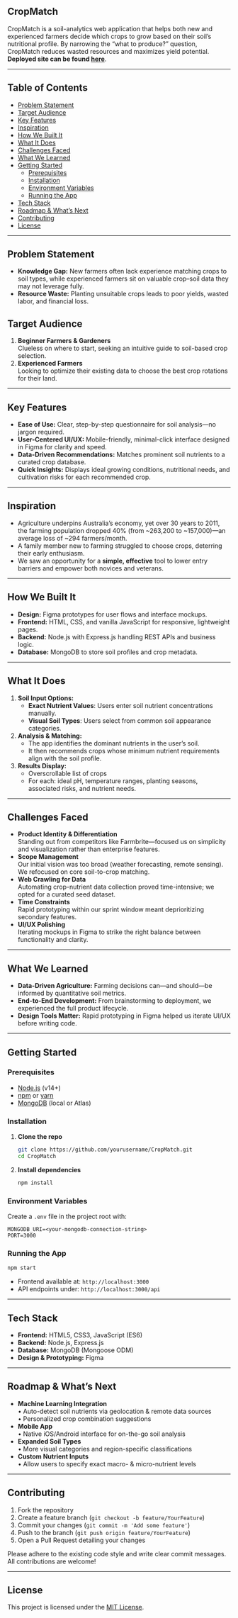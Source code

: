 ## CropMatch

CropMatch is a soil-analytics web application that helps both new and experienced farmers decide which crops to grow based on their soil’s nutritional profile. By narrowing the “what to produce?” question, CropMatch reduces wasted resources and maximizes yield potential. **Deployed site can be found [here](https://halleyd2804.github.io/CodeBrew_25/)**.

---

## Table of Contents

- [Problem Statement](#problem-statement)  
- [Target Audience](#target-audience)  
- [Key Features](#key-features)  
- [Inspiration](#inspiration)  
- [How We Built It](#how-we-built-it)  
- [What It Does](#what-it-does)  
- [Challenges Faced](#challenges-faced)  
- [What We Learned](#what-we-learned)  
- [Getting Started](#getting-started)  
  - [Prerequisites](#prerequisites)  
  - [Installation](#installation)  
  - [Environment Variables](#environment-variables)  
  - [Running the App](#running-the-app)  
- [Tech Stack](#tech-stack)  
- [Roadmap & What’s Next](#roadmap--whats-next)  
- [Contributing](#contributing)  
- [License](#license)  

---

## Problem Statement

- **Knowledge Gap:** New farmers often lack experience matching crops to soil types, while experienced farmers sit on valuable crop–soil data they may not leverage fully.  
- **Resource Waste:** Planting unsuitable crops leads to poor yields, wasted labor, and financial loss.

## Target Audience

1. **Beginner Farmers & Gardeners**  
   Clueless on where to start, seeking an intuitive guide to soil-based crop selection.  
2. **Experienced Farmers**  
   Looking to optimize their existing data to choose the best crop rotations for their land.

---

## Key Features

- **Ease of Use:** Clear, step-by-step questionnaire for soil analysis—no jargon required.  
- **User-Centered UI/UX:** Mobile-friendly, minimal-click interface designed in Figma for clarity and speed.  
- **Data-Driven Recommendations:** Matches prominent soil nutrients to a curated crop database.  
- **Quick Insights:** Displays ideal growing conditions, nutritional needs, and cultivation risks for each recommended crop.

---

## Inspiration

- Agriculture underpins Australia’s economy, yet over 30 years to 2011, the farming population dropped 40% (from ~263,200 to ~157,000)—an average loss of ~294 farmers/month.  
- A family member new to farming struggled to choose crops, deterring their early enthusiasm.  
- We saw an opportunity for a **simple, effective** tool to lower entry barriers and empower both novices and veterans.

---

## How We Built It

- **Design:** Figma prototypes for user flows and interface mockups.  
- **Frontend:** HTML, CSS, and vanilla JavaScript for responsive, lightweight pages.  
- **Backend:** Node.js with Express.js handling REST APIs and business logic.  
- **Database:** MongoDB to store soil profiles and crop metadata.

---

## What It Does

1. **Soil Input Options:**  
   - **Exact Nutrient Values**: Users enter soil nutrient concentrations manually.  
   - **Visual Soil Types**: Users select from common soil appearance categories.  
2. **Analysis & Matching:**  
   - The app identifies the dominant nutrients in the user’s soil.  
   - It then recommends crops whose minimum nutrient requirements align with the soil profile.  
3. **Results Display:**  
   - Overscrollable list of crops  
   - For each: ideal pH, temperature ranges, planting seasons, associated risks, and nutrient needs.

---

## Challenges Faced

- **Product Identity & Differentiation**  
  Standing out from competitors like Farmbrite—focused us on simplicity and visualization rather than enterprise features.  
- **Scope Management**  
  Our initial vision was too broad (weather forecasting, remote sensing). We refocused on core soil-to-crop matching.  
- **Web Crawling for Data**  
  Automating crop-nutrient data collection proved time-intensive; we opted for a curated seed dataset.  
- **Time Constraints**  
  Rapid prototyping within our sprint window meant deprioritizing secondary features.  
- **UI/UX Polishing**  
  Iterating mockups in Figma to strike the right balance between functionality and clarity.

---

## What We Learned

- **Data-Driven Agriculture:** Farming decisions can—and should—be informed by quantitative soil metrics.  
- **End-to-End Development:** From brainstorming to deployment, we experienced the full product lifecycle.  
- **Design Tools Matter:** Rapid prototyping in Figma helped us iterate UI/UX before writing code.

---

## Getting Started

### Prerequisites

- [Node.js](https://nodejs.org/) (v14+)  
- [npm](https://www.npmjs.com/) or [yarn](https://yarnpkg.com/)  
- [MongoDB](https://www.mongodb.com/) (local or Atlas)

### Installation

1. **Clone the repo**  
   ```bash
   git clone https://github.com/yourusername/CropMatch.git
   cd CropMatch
   ```  
2. **Install dependencies**  
   ```bash
   npm install
   ```

### Environment Variables

Create a `.env` file in the project root with:

```
MONGODB_URI=<your-mongodb-connection-string>
PORT=3000
```

### Running the App

```bash
npm start
```

- Frontend available at: `http://localhost:3000`  
- API endpoints under: `http://localhost:3000/api`

---

## Tech Stack

- **Frontend:** HTML5, CSS3, JavaScript (ES6)  
- **Backend:** Node.js, Express.js  
- **Database:** MongoDB (Mongoose ODM)  
- **Design & Prototyping:** Figma

---

## Roadmap & What’s Next

- **Machine Learning Integration**  
  • Auto-detect soil nutrients via geolocation & remote data sources  
  • Personalized crop combination suggestions  
- **Mobile App**  
  • Native iOS/Android interface for on-the-go soil analysis  
- **Expanded Soil Types**  
  • More visual categories and region-specific classifications  
- **Custom Nutrient Inputs**  
  • Allow users to specify exact macro- & micro-nutrient levels

---

## Contributing

1. Fork the repository  
2. Create a feature branch (`git checkout -b feature/YourFeature`)  
3. Commit your changes (`git commit -m 'Add some feature'`)  
4. Push to the branch (`git push origin feature/YourFeature`)  
5. Open a Pull Request detailing your changes

Please adhere to the existing code style and write clear commit messages. All contributions are welcome!

---

## License

This project is licensed under the [MIT License](LICENSE).
